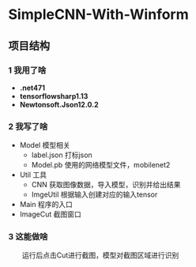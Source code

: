 # SimpleCNN-With-Winform

## 项目结构

### 1 我用了啥

* **.net471**
* **tensorflowsharp1.13**
* **Newtonsoft.Json12.0.2**

### 2 我写了啥

* Model 模型相关
  * label.json 打标json
  * Model.pb 使用的网络模型文件，mobilenet2
* Util 工具
  * CNN 获取图像数据，导入模型，识别并给出结果
  * ImgeUtil 根据输入创建对应的输入tensor
* Main 程序的入口
* ImageCut 截图窗口

### 3 这能做啥

&emsp;&emsp;运行后点击Cut进行截图，模型对截图区域进行识别
